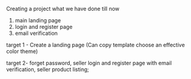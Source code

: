 Creating a project
what we have done till now 
1. main landing page
2. login and register page
3. email verification



target 1 - Create a landing page (Can copy template choose an effective color theme)

target 2- forget password, seller login and register page with email verification, seller product listing;  
